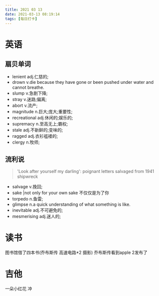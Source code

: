 ```yaml
---
title: 2021 03 13
date: 2021-03-13 08:19:14
tags: [每日打卡]
---
```

# 英语
## 扇贝单词
- lenient adj.仁慈的;
- drown v.die because they have gone or been pushed under water and cannot breathe.
- slump v.急剧下降;
- stray v.迷路;偏离;
- abort v.流产;
- magnitude n.巨大;庞大;重要性;
- recreational adj.休闲的;娱乐的;
- supremacy n.至高无上;霸权;
- stale adj.不新鲜的;变味的;
- ragged adj.衣衫褴褛的;
- clergy n.牧师;
## 流利说
> 'Look after yourself my darling': poignant letters salvaged from 1941 shipwreck
- salvage v.挽回;
- sake |not only for your own sake 不仅仅是为了你
- torpedo n.鱼雷;
- glimpse n.a quick understanding of what something is like.
- inevitable adj.不可避免的;
- mesmerising adj.迷人的;
# 读书
图书馆借了四本书(乔布斯传 高速电路*2 摄影)
乔布斯传看到apple 2发布了
# 吉他
一朵小红花 冲

